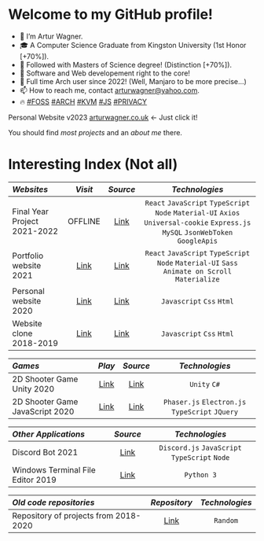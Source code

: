 # Welcome to my GitHub profile!

- 👋 I’m Artur Wagner.
- 🎓 A Computer Science Graduate from Kingston University (1st Honor \[+70%\]).
- 🥇 Followed with Masters of Science degree! (Distinction \[+70%\]).
- 👀 Software and Web developement right to the core!
- 🐧 Full time Arch user since 2022! (Well, Manjaro to be more precise...)
- 📫 How to reach me, contact [arturwagner@yahoo.com](mailto:arturwagner@yahoo.com).
- 🔥 [#FOSS](https://itsfoss.com/what-is-foss/) [#ARCH](https://archlinux.org/) [#KVM](https://www.redhat.com/en/topics/virtualization/what-is-KVM/) [#JS](https://developer.mozilla.org/en-US/docs/Web/javascript/) [#PRIVACY](https://www.privacyguides.org/en/)

Personal Website v2023 [arturwagner.co.uk](https://arturwagner.co.uk) <- Just click it! 

You should find _most projects_ and an _about me_ there.

# Interesting Index (Not all)

| _Websites_                       |                          _Visit_                          |                                   _Source_                                   |                                                           _Technologies_                                                            |
| :------------------------------- | :-------------------------------------------------------: | :--------------------------------------------------------------------------: | :---------------------------------------------------------------------------------------------------------------------------------: |
| Final Year Project 2021-2022     |                          OFFLINE                          |          [Link](https://github.com/ArturWagnerBusiness/FYP_21-22)            | `React` `JavaScript` `TypeScript` `Node` `Material-UI` `Axios` `Universal-cookie` `Express.js` `MySQL` `JsonWebToken` `GoogleApis`  |
| Portfolio website 2021 |      [Link](https://arturwagnerbusiness.github.io/2022source/)       | [Link](https://github.com/ArturWagnerBusiness/2022source) |                   `React` `JavaScript` `TypeScript` `Node` `Material-UI` `Sass` `Animate on Scroll` `Materialize`                   |
| Personal website 2020            | [Link](https://arturwagnerbusiness.github.io/2020source/) |          [Link](https://github.com/ArturWagnerBusiness/2020source)           |                                                      `Javascript` `Css` `Html`                                                      |
| Website clone 2018-2019          | [Link](https://arturwagnerbusiness.github.io/2018source/) |          [Link](https://github.com/ArturWagnerBusiness/2018source)           |                                                      `Javascript` `Css` `Html`                                                      |

| _Games_                         |                                            _Play_                                            |                            _Source_                            |                 _Technologies_                  |
| :------------------------------ | :------------------------------------------------------------------------------------------: | :------------------------------------------------------------: | :---------------------------------------------: |
| 2D Shooter Game Unity 2020      | [Link](http://cv.arturwagner.co.uk/2020source/resources/games/darkness_within_us/index.html) | [Link](https://github.com/ArturWagnerBusiness/Unity-game-2020) |                  `Unity` `C#`                   |
| 2D Shooter Game JavaScript 2020 |   [Link](http://cv.arturwagner.co.uk/2020source/resources/games/rise_of_selior/index.html)   |     [Link](https://github.com/ArturWagnerBusiness/Engine)      | `Phaser.js` `Electron.js` `TypeScript` `JQuery` |

| _Other Applications_              |                         _Source_                          |                _Technologies_                 |
| :-------------------------------- | :-------------------------------------------------------: | :-------------------------------------------: |
| Discord Bot 2021                  | [Link](https://github.com/ArturWagnerBusiness/DiscordBot) | `Discord.js` `JavaScript` `TypeScript` `Node` |
| Windows Terminal File Editor 2019 |    [Link](https://github.com/ArturWagnerBusiness/CMD)     |                  `Python 3`                   |

| _Old code repositories_               |                           _Repository_                            | _Technologies_ |
| :------------------------------------ | :---------------------------------------------------------------: | :------------: |
| Repository of projects from 2018-2020 | [Link](https://github.com/ArturWagnerBusiness/Projects-2018-2020) |    `Random`    |
